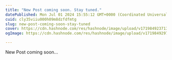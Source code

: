```yaml
---
title: "New Post coming soon. Stay tuned."
datePublished: Mon Jul 01 2024 15:55:12 GMT+0000 (Coordinated Universal Time)
cuid: cly35viiu000h09m8dzfdfmtg
slug: new-post-coming-soon-stay-tuned
cover: https://cdn.hashnode.com/res/hashnode/image/upload/v1719849237137/7531b7f1-9955-444c-a8af-0c20ac95e48b.png
ogImage: https://cdn.hashnode.com/res/hashnode/image/upload/v1719849297101/3ecad9dd-2d2c-4789-b12f-30374b33a0d6.png

---
```


New Post coming soon...